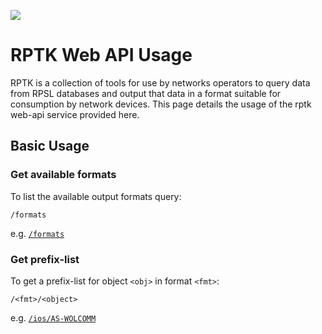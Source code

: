 ![](/logo.svg)

RPTK Web API Usage
==================

RPTK is a collection of tools for use by networks operators to query
data from RPSL databases and output that data in a format suitable
for consumption by network devices.
This page details the usage of the rptk web-api service provided here.

Basic Usage
-----------

### Get available formats
To list the available output formats query:
```
/formats
```
e.g. [`/formats`](/formats)

### Get prefix-list
To get a prefix-list for object `<obj>` in format `<fmt>`:
```
/<fmt>/<object>
```
e.g. [`/ios/AS-WOLCOMM`](/ios/AS-WOLCOMM)
